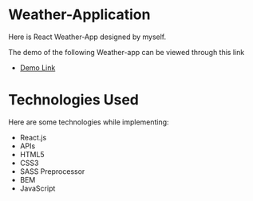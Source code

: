# Weather-Application
 Here is React Weather-App designed by myself.

The demo of the following Weather-app can be viewed through this link
  - [Demo Link](https://sardorbek1122.github.io/weather-app/)

# Technologies Used
Here are some technologies while implementing:
 - React.js
 - APIs
 - HTML5
 - CSS3
 - SASS Preprocessor
 - BEM 
 - JavaScript

